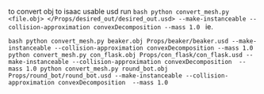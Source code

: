 to convert obj to isaac usable usd 
run 
`bash
python convert_mesh.py <file.obj> </Props/desired_out/desired_out.usd> --make-instanceable --collision-approximation convexDecomposition --mass 1.0
`
ie.

`bash
python convert_mesh.py beaker.obj Props/beaker/beaker.usd --make-instanceable --collision-approximation convexDecomposition --mass 1.0
python convert_mesh.py con_flask.obj Props/con_flask/con_flask.usd --make-instanceable --collision-approximation convexDecomposition  --mass 1.0
python convert_mesh.py round_bot.obj Props/round_bot/round_bot.usd --make-instanceable --collision-approximation convexDecomposition  --mass 1.0
`